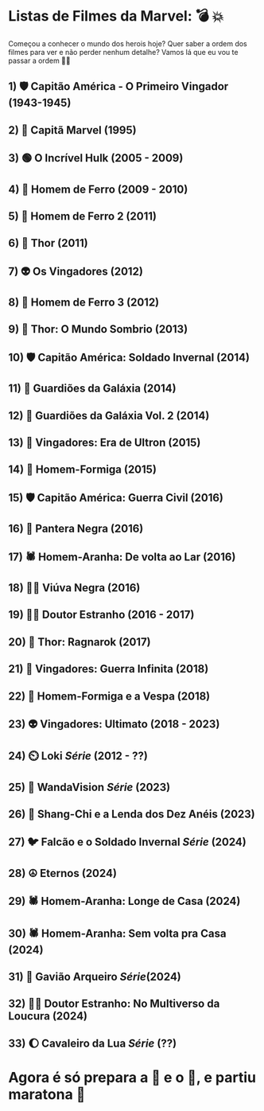 # Listas de Filmes da Marvel: 💣 💥
Começou a conhecer o mundo dos herois hoje? Quer saber a ordem dos filmes para ver e não perder nenhum detalhe? Vamos lá que eu vou te passar a ordem 🙋‍♂️

## 1) 🛡️ Capitão América - O Primeiro Vingador (1943-1945) 
## 2) 🌠 Capitã Marvel (1995) 
## 3) 🟢 O Incrível Hulk (2005 - 2009)
## 4) 🤖 Homem de Ferro (2009 - 2010)
## 5) 🤖 Homem de Ferro 2 (2011)
## 6) 🔨 Thor (2011)
## 7) 👽 Os Vingadores (2012)
## 8) 🤖 Homem de Ferro 3 (2012)
## 9) 🔨 Thor: O Mundo Sombrio (2013)
## 10) 🛡️ Capitão América: Soldado Invernal (2014)
## 11) 👾 Guardiões da Galáxia (2014)
## 12) 👾 Guardiões da Galáxia Vol. 2 (2014)
## 13) 🤖 Vingadores: Era de Ultron (2015)
## 14) 🐜 Homem-Formiga (2015)
## 15) 🛡️ Capitão América: Guerra Civil (2016)
## 16) 🏴 Pantera Negra (2016)
## 17) 🕷️ Homem-Aranha: De volta ao Lar (2016)
## 18) 🙅‍♀️ Viúva Negra (2016)
## 19) 🧙‍♂️ Doutor Estranho (2016 - 2017)
## 20) 🔨 Thor: Ragnarok (2017)
## 21) 🤞 Vingadores: Guerra Infinita (2018)
## 22) 🐜 Homem-Formiga e a Vespa (2018)
## 23) 👽 Vingadores: Ultimato (2018 - 2023)
## 24) ⏲️ Loki *Série* (2012 - ??)
## 25) 🤰 WandaVision *Série* (2023)
## 26) 💍 Shang-Chi e a Lenda dos Dez Anéis (2023)
## 27) 🐦 Falcão e o Soldado Invernal *Série* (2024)
## 28) ☮️ Eternos (2024)
## 29) 🕷️ Homem-Aranha: Longe de Casa (2024)
## 30) 🕷️ Homem-Aranha: Sem volta pra Casa (2024)
## 31) 🏹 Gavião Arqueiro *Série*(2024)
## 32) 🧙🤰 Doutor Estranho: No Multiverso da Loucura (2024)
## 33) 🌔 Cavaleiro da Lua *Série* (??)

# Agora é só prepara a 🍿 e o 🥤, e partiu maratona 🎥

